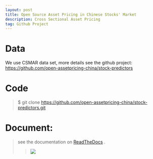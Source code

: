 ```yaml
---
layout: post 
title: Open Source Asset Pricing in Chinese Stocks' Market
description: Cross Sectional Asset Pricing
tag: Github Project
---
```


# Data
We use CSMAR data set, more details see the github project:  https://github.com/open-assetpricing-china/stock-predictors

# Code
> $ git clone https://github.com/open-assetpricing-china/stock-predictors.git

# Document:
> see the documentation on [ReadTheDocs](https://stock-predictors.readthedocs.io/en/latest/) .
> > ![](http://yangyuan16.github.io//images/posts/Quantitative_analysis/OSAP_readthedocs.jpg) 